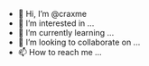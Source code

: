 - 👋 Hi, I’m @craxme
- 👀 I’m interested in ...
- 🌱 I’m currently learning ...
- 💞️ I’m looking to collaborate on ...
- 📫 How to reach me ...

<!---
craxme/craxme is a ✨ special ✨ repository because its `README.md` (this file) appears on your GitHub profile.
You can click the Preview link to take a look at your changes.
--->
